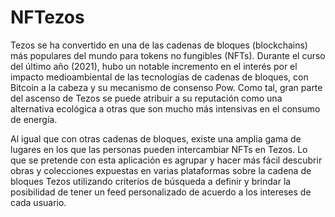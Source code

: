 # NFTezos

Tezos se ha convertido en una de las cadenas de bloques (blockchains) más populares del mundo para tokens no fungibles (NFTs). Durante el curso del último año (2021), hubo un notable incremento en el interés por el impacto medioambiental de las tecnologías de cadenas de bloques, con Bitcoin a la cabeza y su mecanismo de consenso Pow. Como tal, gran parte del ascenso de Tezos se puede atribuir a su reputación como una alternativa ecológica a otras que son mucho más intensivas en el consumo de energía.

Al igual que con otras cadenas de bloques, existe una amplia gama de lugares en los que las personas pueden intercambiar NFTs en Tezos. Lo que se pretende con esta aplicación es agrupar y hacer más fácil descubrir obras y colecciones expuestas en varias plataformas sobre la cadena de bloques Tezos utilizando criterios de búsqueda a definir y brindar la posibilidad de tener un feed personalizado de acuerdo a los intereses de cada usuario.
